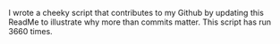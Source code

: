 I wrote a cheeky script that contributes to my Github by updating this ReadMe to illustrate why more than commits matter. This script has run 3660 times.